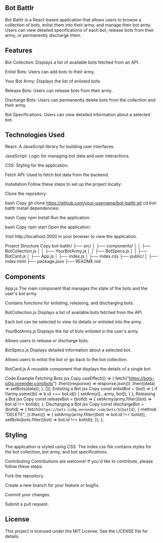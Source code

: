 ## Bot Battlr
Bot Battlr is a React-based application that allows users to browse a collection of bots, enlist them into their army, and manage their bot army. Users can view detailed specifications of each bot, release bots from their army, or permanently discharge them.

## Features
Bot Collection: Displays a list of available bots fetched from an API.

Enlist Bots: Users can add bots to their army.

Your Bot Army: Displays the list of enlisted bots.

Release Bots: Users can release bots from their army.

Discharge Bots: Users can permanently delete bots from the collection and their army.

Bot Specifications: Users can view detailed information about a selected bot.

## Technologies Used
React: A JavaScript library for building user interfaces.

JavaScript: Logic for managing bot data and user interactions.

CSS: Styling for the application.

Fetch API: Used to fetch bot data from the backend.

Installation
Follow these steps to set up the project locally:

Clone the repository:

bash
Copy
git clone https://github.com/your-username/bot-battlr.git
cd bot-battlr
Install dependencies:

bash
Copy
npm install
Run the application:

bash
Copy
npm start
Open the application:

Visit http://localhost:3000 in your browser to view the application.

Project Structure
Copy
bot-battlr/
├── src/
│   ├── components/
│   │   ├── BotCollection.js
│   │   ├── YourBotArmy.js
│   │   ├── BotSpecs.js
│   │   ├── BotCard.js
│   ├── App.js
│   ├── index.js
│   ├── index.css
├── public/
│   ├── index.html
├── package.json
├── README.md

## Components
App.js
The main component that manages the state of the bots and the user's bot army.

Contains functions for enlisting, releasing, and discharging bots.

BotCollection.js
Displays a list of available bots fetched from the API.

Each bot can be selected to view its details or enlisted into the army.

YourBotArmy.js
Displays the list of bots enlisted in the user's army.

Allows users to release or discharge bots.

BotSpecs.js
Displays detailed information about a selected bot.

Allows users to enlist the bot or go back to the bot collection.

BotCard.js
A reusable component that displays the details of a single bot.

Code Example
Fetching Bots
jsx
Copy
useEffect(() => {
  fetch("https://bots-si0g.onrender.com/bots")
    .then((response) => response.json())
    .then((data) => setBots(data));
}, []);
Enlisting a Bot
jsx
Copy
const enlistBot = (bot) => {
  if (!army.some((b) => b.id === bot.id)) {
    setArmy([...army, bot]);
  }
};
Releasing a Bot
jsx
Copy
const releaseBot = (botId) => {
  setArmy(army.filter((bot) => bot.id !== botId));
};
Discharging a Bot
jsx
Copy
const dischargeBot = (botId) => {
  fetch(`https://bots-si0g.onrender.com/bots/${botId}`, {
    method: "DELETE",
  }).then(() => {
    setArmy(army.filter((bot) => bot.id !== botId));
    setBots(bots.filter((bot) => bot.id !== botId));
  });
};
## Styling
The application is styled using CSS. The index.css file contains styles for the bot collection, bot army, and bot specifications.

Contributing
Contributions are welcome! If you'd like to contribute, please follow these steps:

Fork the repository.

Create a new branch for your feature or bugfix.

Commit your changes.

Submit a pull request.

## License
This project is licensed under the MIT License. See the LICENSE file for details.